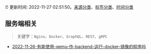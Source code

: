 :alarm_clock: 更新时间: 2022-11-27 02:51:50。[来源分类](../README.md)、[标签分类](../TAGS.md)、[时间分类](../TIMELINE.md)

## 服务端相关


> 关键字：`Nginx`、`Docker`、`GraphQL`、`REST`、`gRPC`



- [2022-11-26-有能使用-qemu-作-backend-运行-docker-镜像的程序吗](https://www.v2ex.com/t/898200) 